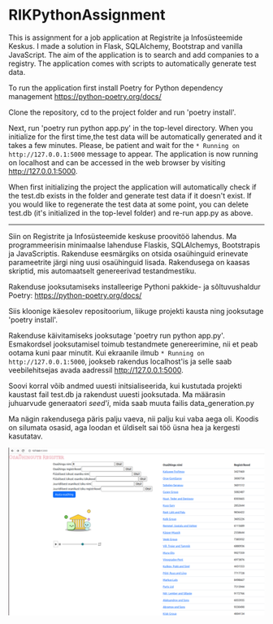 # RIKPythonAssignment

This is assignment for a job application at Registrite ja Infosüsteemide Keskus. I made a solution in Flask, SQLAlchemy, Bootstrap and vanilla JavaScript. The aim of the application is to search and add companies to a registry. The application comes with scripts to automatically generate test data. 

To run the application first install Poetry for Python dependency management https://python-poetry.org/docs/

Clone the repository, cd to the project folder and run 'poetry install'.

Next, run 'poetry run python app.py' in the top-level directory. When you initialize for the first time,the test data will be automatically generated and it takes a few minutes. Please, be patient and wait for the `* Running on http://127.0.0.1:5000` message to appear. The application is now running on localhost and can be accessed in the web browser by visiting http://127.0.0.1:5000.

When first initializing the project the application will automatically check if the test.db exists in the folder and generate test data if it doesn't exist. If you would like to regenerate the test data at some point, you can delete test.db (it's initialized in the top-level folder) and re-run app.py as above. 

***


Siin on Registrite ja Infosüsteemide keskuse proovitöö lahendus. Ma programmeerisin minimaalse lahenduse Flaskis, SQLAlchemys, Bootstrapis ja JavaScriptis. Rakenduse eesmärgiks on otsida osaühinguid erinevate parameetrite järgi ning uusi osaühinguid lisada. Rakendusega on kaasas skriptid, mis automaatselt genereerivad testandmestiku.

Rakenduse jooksutamiseks installeerige Pythoni pakkide- ja sõltuvushaldur Poetry: https://python-poetry.org/docs/

Siis kloonige käesolev repositoorium, liikuge projekti kausta ning jooksutage 'poetry install'. 

Rakenduse käivitamiseks jooksutage 'poetry run python app.py'. Esmakordsel jooksutamisel toimub testandmete genereerimine, nii et peab ootama kuni paar minutit. Kui ekraanile ilmub `* Running on http://127.0.0.1:5000`, jookseb rakendus localhost'is ja selle saab veebilehitsejas avada aadressil http://127.0.0.1:5000. 

Soovi korral võib andmed uuesti initsialiseerida, kui kustutada projekti kaustast fail test.db ja rakendust uuesti jooksutada. Ma määrasin juhuarvude generaatori *seed'i*, mida saab muuta failis data_generation.py

Ma nägin rakendusega päris palju vaeva, nii palju kui vaba aega oli. Koodis on silumata osasid, aga loodan et üldiselt sai töö üsna hea ja kergesti kasutatav.

![alt text](https://github.com/mariakesa/RIKPythonAssignment/blob/main/doc_images/Screenshot%20from%202023-03-10%2002-37-18.png)
